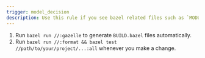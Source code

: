 ```yaml
---
trigger: model_decision
description: Use this rule if you see bazel related files such as `MODULE.bazel` file in the repo root.
---
```


1. Run `bazel run //:gazelle` to generate `BUILD.bazel` files automatically.
2. Run `bazel run //:format && bazel test //path/to/your/project/...:all` whenever you make a change.
